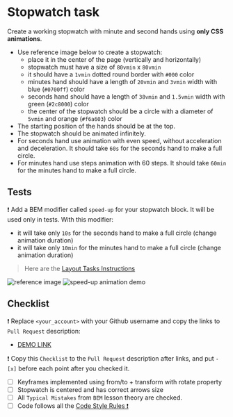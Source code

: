 # Stopwatch task

Create a working stopwatch with minute and second hands using **only CSS animations**.
- Use reference image below to create a stopwatch:
  - place it in the center of the page (vertically and horizontally)
  - stopwatch must have a size of `80vmin` x `80vmin`
  - it should have a `1vmin` dotted round border with `#000` color
  - minutes hand should have a length of `20vmin` and `3vmin` width with blue (`#0700ff`) color
  - seconds hand should have a length of `38vmin` and `1.5vmin` width with green (`#2c8000`) color
  - the center of the stopwatch should be a circle with a diameter of `5vmin` and orange (`#f6a603`) color
- The starting position of the hands should be at the top.
- The stopwatch should be animated infinitely.
- For seconds hand use animation with even speed, without acceleration and deceleration. It should take `60s` for the seconds hand to make a full circle.
- For minutes hand use steps animation with 60 steps. It should take `60min` for the minutes hand to make a full circle.

## Tests
❗️ Add a BEM modifier called `speed-up` for your stopwatch block. It will be used only in tests. With this modifier:
  - it will take only `10s` for the seconds hand to make a full circle (change animation duration)
  - it will take only `10min` for the minutes hand to make a full circle (change animation duration)

> Here are the [Layout Tasks Instructions](https://mate-academy.github.io/layout_task-guideline)

![reference image](reference.png)
![speed-up animation demo](demo.gif)

## Checklist

❗️ Replace `<your_account>` with your Github username and copy the links to `Pull Request` description:
- [DEMO LINK](https://anastasia1383.github.io/layout_stop-watch/)

❗️ Copy this `Checklist` to the `Pull Request` description after links, and put `- [x]` before each point after you checked it.

- [ ] Keyframes implemented using from/to + transform with rotate property
- [ ] Stopwatch is centered and has correct arrows size
- [ ] All `Typical Mistakes` from `BEM` lesson theory are checked.
- [ ] Code follows all the [Code Style Rules ❗️](https://mate-academy.github.io/layout_task-guideline/html-css-code-style-rules)
